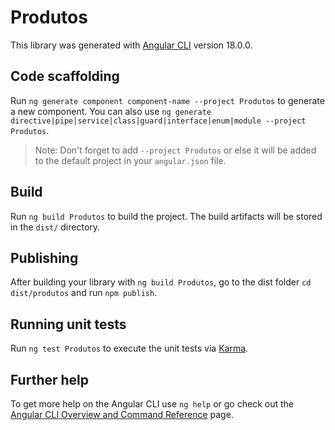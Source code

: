 # Produtos

This library was generated with [Angular CLI](https://github.com/angular/angular-cli) version 18.0.0.

## Code scaffolding

Run `ng generate component component-name --project Produtos` to generate a new component. You can also use `ng generate directive|pipe|service|class|guard|interface|enum|module --project Produtos`.
> Note: Don't forget to add `--project Produtos` or else it will be added to the default project in your `angular.json` file. 

## Build

Run `ng build Produtos` to build the project. The build artifacts will be stored in the `dist/` directory.

## Publishing

After building your library with `ng build Produtos`, go to the dist folder `cd dist/produtos` and run `npm publish`.

## Running unit tests

Run `ng test Produtos` to execute the unit tests via [Karma](https://karma-runner.github.io).

## Further help

To get more help on the Angular CLI use `ng help` or go check out the [Angular CLI Overview and Command Reference](https://angular.dev/tools/cli) page.
